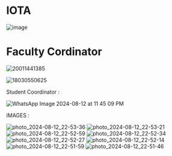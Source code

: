 # IOTA
![image](https://github.com/user-attachments/assets/52386288-cb77-4d41-94a7-45323301408c)



# Faculty Cordinator 
![20011441385](https://github.com/user-attachments/assets/6d553b02-c8a5-4ce0-8eb6-87e1d5d9d131)


![18030550625](https://github.com/user-attachments/assets/1e018662-48ae-4306-ab71-530b6e52ff4c)


Student Coordinator :

![WhatsApp Image 2024-08-12 at 11 45 09 PM](https://github.com/user-attachments/assets/d3a347d3-c29e-4aa1-a725-9bc4ca795c68)




IMAGES :



   
 ![photo_2024-08-12_22-53-36](https://github.com/user-attachments/assets/e8d54ab2-56b0-4f10-92f6-bc95bca3deb2)
![photo_2024-08-12_22-53-21](https://github.com/user-attachments/assets/d17c5d1a-0322-4c7d-9b44-9b880a3fcebe)
![photo_2024-08-12_22-52-59](https://github.com/user-attachments/assets/4ddac269-7dbd-492a-a862-e561ecb62f6e)
![photo_2024-08-12_22-52-34](https://github.com/user-attachments/assets/13446304-d454-45e7-b373-a288be48232a)
![photo_2024-08-12_22-52-27](https://github.com/user-attachments/assets/128fbe0a-cb2b-4fb7-ba14-b5e203d754db)
![photo_2024-08-12_22-52-14](https://github.com/user-attachments/assets/80b415c8-3d83-41f7-8a65-06f346973450)
![photo_2024-08-12_22-51-59](https://github.com/user-attachments/assets/35f8e9ba-753c-45ef-8ce4-05267ab1c2f8)
![photo_2024-08-12_22-51-46](https://github.com/user-attachments/assets/5afe8e80-29b8-47a1-8109-efe445dc5471)




